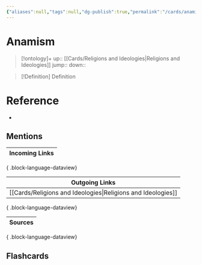 ```yaml
---
{"aliases":null,"tags":null,"dg-publish":true,"permalink":"/cards/anamism/","dgPassFrontmatter":true}
---
```


# Anamism

> [!ontology]+
> up:: [[Cards/Religions and Ideologies\|Religions and Ideologies]]
> jump:: 
> down:: 

> [!Definition] Definition

# Reference

- 

## Mentions

| Incoming Links |
| -------------- |

{ .block-language-dataview}

| Outgoing Links                                                  |
| --------------------------------------------------------------- |
| [[Cards/Religions and Ideologies\|Religions and Ideologies]] |

{ .block-language-dataview}

| Sources |
| ------- |

{ .block-language-dataview}

## Flashcards